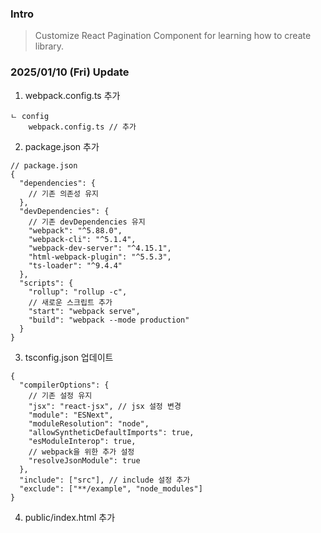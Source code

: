 ### Intro

> Customize React Pagination Component for learning how to create library.

### 2025/01/10 (Fri) Update

1. webpack.config.ts 추가

```
ㄴ config
    webpack.config.ts // 추가

```

2. package.json 추가

```
// package.json
{
  "dependencies": {
    // 기존 의존성 유지
  },
  "devDependencies": {
    // 기존 devDependencies 유지
    "webpack": "^5.88.0",
    "webpack-cli": "^5.1.4",
    "webpack-dev-server": "^4.15.1",
    "html-webpack-plugin": "^5.5.3",
    "ts-loader": "^9.4.4"
  },
  "scripts": {
    "rollup": "rollup -c",
    // 새로운 스크립트 추가
    "start": "webpack serve",
    "build": "webpack --mode production"
  }
}

```

3. tsconfig.json 업데이트

```
{
  "compilerOptions": {
    // 기존 설정 유지
    "jsx": "react-jsx", // jsx 설정 변경
    "module": "ESNext",
    "moduleResolution": "node",
    "allowSyntheticDefaultImports": true,
    "esModuleInterop": true,
    // webpack을 위한 추가 설정
    "resolveJsonModule": true
  },
  "include": ["src"], // include 설정 추가
  "exclude": ["**/example", "node_modules"]
}

```

4. public/index.html 추가

